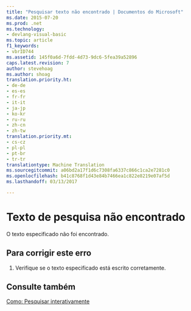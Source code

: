 ```yaml
---
title: "Pesquisar texto não encontrado | Documentos do Microsoft"
ms.date: 2015-07-20
ms.prod: .net
ms.technology:
- devlang-visual-basic
ms.topic: article
f1_keywords:
- vbrID744
ms.assetid: 145f0a6d-7fdd-4d73-9dc6-5fea39a52896
caps.latest.revision: 7
author: stevehoag
ms.author: shoag
translation.priority.ht:
- de-de
- es-es
- fr-fr
- it-it
- ja-jp
- ko-kr
- ru-ru
- zh-cn
- zh-tw
translation.priority.mt:
- cs-cz
- pl-pl
- pt-br
- tr-tr
translationtype: Machine Translation
ms.sourcegitcommit: a06bd2a17f1d6c7308fa6337c866c1ca2e7281c0
ms.openlocfilehash: b41c8768f1d43e84b7466ea1c822e8219e07af5d
ms.lasthandoff: 03/13/2017

---
```

# <a name="search-text-not-found"></a>Texto de pesquisa não encontrado
O texto especificado não foi encontrado.  
  
## <a name="to-correct-this-error"></a>Para corrigir este erro  
  
1.  Verifique se o texto especificado está escrito corretamente.  
  
## <a name="see-also"></a>Consulte também  
 [Como: Pesquisar interativamente](http://msdn.microsoft.com/en-us/e9fdbfab-bd59-401a-92d3-7ce1652b243c)
